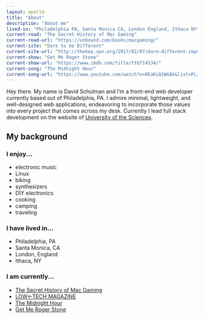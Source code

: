 ```yaml
---
layout: apollo
title: "About"
description: "About me"
lived-in: "Philadelphia PA, Santa Monica CA, London England, Ithaca NY"
current-read: "The Secret History of Mac Gaming"
current-read-url: "https://unbound.com/books/macgaming/"
current-site: "Dare to be Different"
current-site-url: "http://thekey.xpn.org/2017/02/07/dare-different-importance-phillys-wdre-20-years-later/"
current-show: "Get Me Roger Stone"
current-show-url: "https://www.imdb.com/title/tt6714534/"
current-song: "The Midnight Hour"
current-song-url: "https://www.youtube.com/watch?v=0EaKiQ1WGAk&list=PLJLCTosMQk1DNOkdGKyrlsXQkLBE8CguO"
---
```


Hey there. My name is David Schulman and I’m a front-end web developer currently based out of Philadelphia, PA. I admire minimal, lightweight, and well-designed web applications, endeavoring to incorporate those values into every project that comes across my desk. Currently I lead full stack development on the website of [University of the Sciences](https://www.usciences.edu/index.html).

## My background

<div class="flexi-row">
	<div class="three">
		<h3>I enjoy...</h3>
		<ul>
			<li>electronic music</li>
			<li>Linux</li>
			<li>biking</li>
			<li>synthesizers</li>
			<li>DIY electronics</li>
			<li>cooking</li>
			<li>camping</li>
			<li>traveling</li>
		</ul>
	</div>
	<div class="three">
		<h3>I have lived in...</h3>
		<ul>
			<li><i class="fas fa-home fa-fw"></i> Philadelphia, PA</li>
			<li><i class="fas fa-sun fa-fw"></i> Santa Monica, CA</li>
			<li><i class="fas fa-umbrella fa-fw"></i> London, England</li>
			<li><i class="fas fa-tree fa-fw"></i> Ithaca, NY</li>
		</ul>
	</div>
	<div class="three">
	<h3>I am currently...</h3>
		<ul>
			<li><i class="fas fa-book fa-fw"></i> <a href="https://unbound.com/books/macgaming/" target="_blank" title="The Secret History of Mac Gaming">The Secret History of Mac Gaming</a></li>
			<li><i class="fas fa-laptop fa-fw"></i> <a href="https://solar.lowtechmagazine.com" target="_blank" title="LOW←TECH MAGAZINE">LOW←TECH MAGAZINE</a></li>
			<li><i class="fas fa-compact-disc fa-fw"></i> <a href="https://www.youtube.com/watch?v=0EaKiQ1WGAk&list=PLJLCTosMQk1DNOkdGKyrlsXQkLBE8CguO" target="_blank" title="The Midnight Hour">The Midnight Hour</a></li>
			<li><i class="fas fa-film fa-fw"></i> <a href="https://www.imdb.com/title/tt6714534/" target="_blank" title="Get Me Roger Stone">Get Me Roger Stone</a></li>
		</ul>
	</div>
</div>
<div class="clear"></div>

<!-- ## About this site

## You can also find me...
-->
